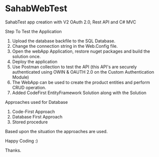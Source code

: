 # SahabWebTest
 SahabTest app creation with V2 OAuth 2.0, Rest API and C# MVC
 
 Step To Test the Application
 
 1) Upload the database backfile to the SQL Database.
 2) Change the connection string in the Web.Config file. 
 3) Open the webApp Application, restore nuget packages and build the solution once.
 4) Deploy the application
 5) Use Postman collection to test the API (this API's are securely authenticated using OWIN & OAUTH 2.0 on the Custom Authentication Module)
 6) The WebApp can be used to create the product entities and perform CRUD operation.
 7) Added CodeFirst EntityFramework Solution along with the Solution
 
 
 Approaches used for Database
 
 1) Code-First Approach
 2) Database First Approach
 3) Stored procedure
 
 Based upon the situation the approaches are used. 
 
 Happy Coding :)
 
 Thanks.
 
